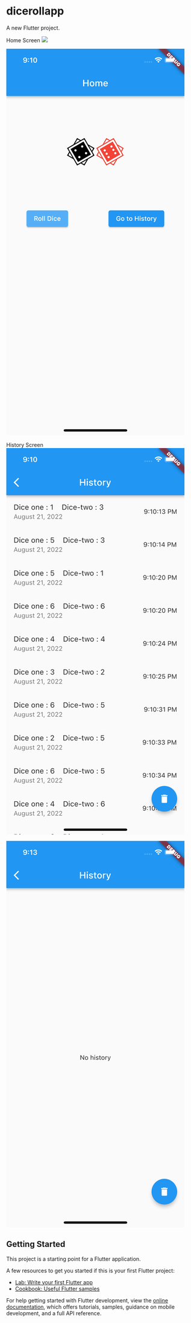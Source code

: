 # dicerollapp

A new Flutter project.

Home Screen
<img src="[https://github.com/favicon.ico](https://github.com/Mossalli1/dice-roll-flutter/blob/main/screenShots/Simulator%20Screen%20Shot%20-%20iPhone%2013%20-%202022-08-21%20at%2021.10.17.png)" width="200">


![alt text](https://github.com/Mossalli1/dice-roll-flutter/blob/main/screenShots/Simulator%20Screen%20Shot%20-%20iPhone%2013%20-%202022-08-21%20at%2021.10.36.png)

History Screen
![alt text](https://github.com/Mossalli1/dice-roll-flutter/blob/main/screenShots/Simulator%20Screen%20Shot%20-%20iPhone%2013%20-%202022-08-21%20at%2021.10.49.png)

![alt text](https://github.com/Mossalli1/dice-roll-flutter/blob/main/screenShots/Simulator%20Screen%20Shot%20-%20iPhone%2013%20-%202022-08-21%20at%2021.13.24.png)

## Getting Started

This project is a starting point for a Flutter application.

A few resources to get you started if this is your first Flutter project:

- [Lab: Write your first Flutter app](https://docs.flutter.dev/get-started/codelab)
- [Cookbook: Useful Flutter samples](https://docs.flutter.dev/cookbook)

For help getting started with Flutter development, view the
[online documentation](https://docs.flutter.dev/), which offers tutorials,
samples, guidance on mobile development, and a full API reference.
